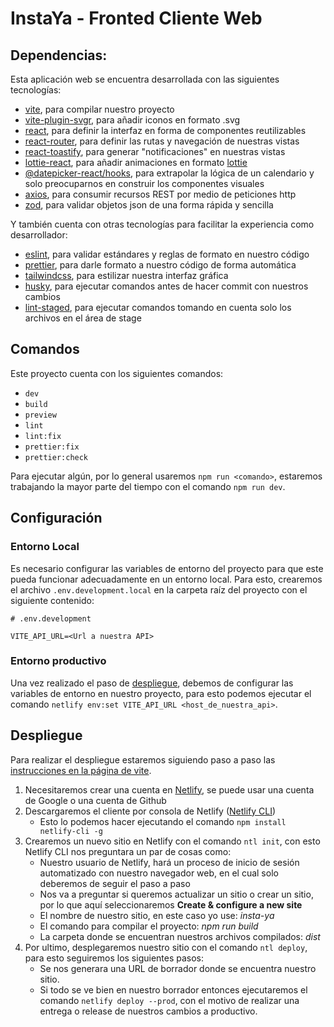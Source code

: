 # InstaYa - Fronted Cliente Web

## Dependencias:

Esta aplicación web se encuentra desarrollada con las siguientes tecnologías:

- [vite](https://www.npmjs.com/package/vite), para compilar nuestro proyecto
- [vite-plugin-svgr](https://www.npmjs.com/package/vite-plugin-svgr), para añadir iconos en formato .svg
- [react](https://www.npmjs.com/package/react), para definir la interfaz en forma de componentes reutilizables
- [react-router](https://www.npmjs.com/package/react-router-dom), para definir las rutas y navegación de nuestras vistas
- [react-toastify](https://www.npmjs.com/package/react-toastify), para generar "notificaciones" en nuestras vistas
- [lottie-react](https://www.npmjs.com/package/lottie-react), para añadir animaciones en formato [lottie](https://airbnb.design/lottie/)
- [@datepicker-react/hooks](https://www.npmjs.com/package/@datepicker-react/hooks), para extrapolar la lógica de un calendario y solo preocuparnos en construir los componentes visuales
- [axios](https://www.npmjs.com/package/axios), para consumir recursos REST por medio de peticiones http
- [zod](https://www.npmjs.com/package/zod), para validar objetos json de una forma rápida y sencilla

Y también cuenta con otras tecnologías para facilitar la experiencia como desarrollador:

- [eslint](https://www.npmjs.com/package/eslint), para validar estándares y reglas de formato en nuestro código
- [prettier](https://www.npmjs.com/package/prettier), para darle formato a nuestro código de forma automática
- [tailwindcss](https://www.npmjs.com/package/tailwindcss), para estilizar nuestra interfaz gráfica
- [husky](https://www.npmjs.com/package/husky), para ejecutar comandos antes de hacer commit con nuestros cambios
- [lint-staged](https://www.npmjs.com/package/lint-staged), para ejecutar comandos tomando en cuenta solo los archivos en el área de stage

## Comandos

Este proyecto cuenta con los siguientes comandos:

- `dev`
- `build`
- `preview`
- `lint`
- `lint:fix`
- `prettier:fix`
- `prettier:check`

Para ejecutar algún, por lo general usaremos `npm run <comando>`, estaremos trabajando la mayor parte del tiempo con el comando `npm run dev`.

## Configuración

### Entorno Local

Es necesario configurar las variables de entorno del proyecto para que este pueda funcionar adecuadamente en un entorno local. Para esto, crearemos el archivo `.env.development.local` en la carpeta raíz del proyecto con el siguiente contenido:

```env
# .env.development

VITE_API_URL=<Url a nuestra API>
```

### Entorno productivo

Una vez realizado el paso de [despliegue](#despliegue), debemos de configurar las variables de entorno en nuestro proyecto, para esto podemos ejecutar el comando `netlify env:set VITE_API_URL <host_de_nuestra_api>`.

## Despliegue

Para realizar el despliegue estaremos siguiendo paso a paso las [instrucciones en la página de vite](https://vitejs.dev/guide/static-deploy.html#netlify).

1. Necesitaremos crear una cuenta en [Netlify](https://www.netlify.com/), se puede usar una cuenta de Google o una cuenta de Github
2. Descargaremos el cliente por consola de Netlify ([Netlify CLI](https://cli.netlify.com/))
   - Esto lo podemos hacer ejecutando el comando `npm install netlify-cli -g`
3. Crearemos un nuevo sitio en Netlify con el comando `ntl init`, con esto Netlify CLI nos preguntara un par de cosas como:
   - Nuestro usuario de Netlify, hará un proceso de inicio de sesión automatizado con nuestro navegador web, en el cual solo deberemos de seguir el paso a paso
   - Nos va a preguntar si queremos actualizar un sitio o crear un sitio, por lo que aquí seleccionaremos **Create & configure a new site**
   - El nombre de nuestro sitio, en este caso yo use: _insta-ya_
   - El comando para compilar el proyecto: _npm run build_
   - La carpeta donde se encuentran nuestros archivos compilados: _dist_
4. Por ultimo, desplegaremos nuestro sitio con el comando `ntl deploy`, para esto seguiremos los siguientes pasos:
   - Se nos generara una URL de borrador donde se encuentra nuestro sitio.
   - Si todo se ve bien en nuestro borrador entonces ejecutaremos el comando `netlify deploy --prod`, con el motivo de realizar una entrega o release de nuestros cambios a productivo.
